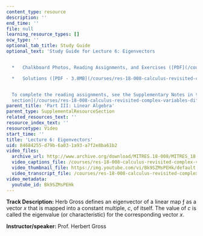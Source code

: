 ```yaml
---
content_type: resource
description: ''
end_time: ''
file: null
learning_resource_types: []
ocw_type: ''
optional_tab_title: Study Guide
optional_text: 'Study Guide for Lecture 6: Eigenvectors


  *   Chalkboard Photos, Reading Assignments, and Exercises ([PDF](/courses/res-18-008-calculus-revisited-complex-variables-differential-equations-and-linear-algebra-fall-2011/resources/mitres_18_008_partiii_lec06))

  *   Solutions ([PDF - 3.8MB](/courses/res-18-008-calculus-revisited-complex-variables-differential-equations-and-linear-algebra-fall-2011/resources/mitres_18_008_partiii_sol06))


  To complete the reading assignments, see the Supplementary Notes in the [Study Materials
  section](/courses/res-18-008-calculus-revisited-complex-variables-differential-equations-and-linear-algebra-fall-2011/pages/study-materials).'
parent_title: 'Part III: Linear Algebra'
parent_type: SupplementalResourceSection
related_resources_text: ''
resource_index_text: ''
resourcetype: Video
start_time: ''
title: 'Lecture 6: Eigenvectors'
uid: 84684255-d79b-6a03-1a93-a7f2e8ba61b2
video_files:
  archive_url: http://www.archive.org/download/MITRES.18-008/MITRES_18-008_Part3_lec6_300k.mp4
  video_captions_file: /courses/res-18-008-calculus-revisited-complex-variables-differential-equations-and-linear-algebra-fall-2011/84cae527e7e359f3b40abd113e3f6491_Bk9SZMsPEHk.vtt
  video_thumbnail_file: https://img.youtube.com/vi/Bk9SZMsPEHk/default.jpg
  video_transcript_file: /courses/res-18-008-calculus-revisited-complex-variables-differential-equations-and-linear-algebra-fall-2011/470eade99d2f92c9fcd38590f191c1c0_Bk9SZMsPEHk.pdf
video_metadata:
  youtube_id: Bk9SZMsPEHk
---
```


**Track Description:** Herb Gross defines an eigenvector of a linear map ƒ as a vector _x_ that is mapped into a constant multiple, _c_, of itself. The value of _c_ is called the eigenvalue (or characteristic) for the corresponding vector _x_.

**Instructor/speaker:** Prof. Herbert Gross

